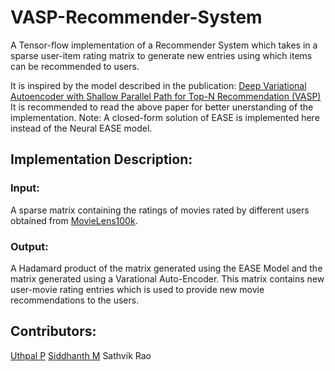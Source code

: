 # VASP-Recommender-System
A Tensor-flow implementation of a Recommender System which takes in a sparse user-item rating matrix to generate new entries using which items can be recommended to users.


It is inspired by the model described in the publication: 
[Deep Variational Autoencoder with Shallow Parallel Path for Top-N Recommendation (VASP) ](https://www.researchgate.net/publication/354505790_Deep_Variational_Autoencoder_with_Shallow_Parallel_Path_for_Top-N_Recommendation_VASP)
It is recommended to read the above paper for better unerstanding of the implementation. 
Note: A closed-form solution of EASE is implemented here instead of the Neural EASE model. 


## Implementation Description:
### Input:
A sparse matrix containing the ratings of movies rated by different users obtained from [MovieLens100k](https://www.kaggle.com/datasets/rajmehra03/movielens100k?select=ratings.csv).
### Output:
A Hadamard product of the matrix generated using the EASE Model and the matrix generated using a Varational Auto-Encoder. This matrix contains new user-movie rating entries which is used to provide new movie recommendations to the users.

## Contributors:
[Uthpal P](https://github.com/Uthpal-p)
[Siddhanth M](https://github.com/SiddhanthM8055)
Sathvik Rao
